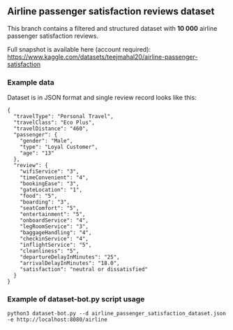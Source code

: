 ## Airline passenger satisfaction reviews dataset
This branch contains a filtered and structured dataset with **10 000** airline passenger satisfaction reviews. 

Full snapshot is available here (account required): https://www.kaggle.com/datasets/teejmahal20/airline-passenger-satisfaction

### Example data

Dataset is in JSON format and single review record looks like this:

```
{
  "travelType": "Personal Travel",
  "travelClass": "Eco Plus",
  "travelDistance": "460",
  "passenger": {
    "gender": "Male",
    "type": "Loyal Customer",
    "age": "13"
  },
  "review": {
    "wifiService": "3",
    "timeConvenient": "4",
    "bookingEase": "3",
    "gateLocation": "1",
    "food": "5",
    "boarding": "3",
    "seatComfort": "5",
    "entertainment": "5",
    "onboardService": "4",
    "legRoomService": "3",
    "baggageHandling": "4",
    "checkinService": "4",
    "inflightService": "5",
    "cleanliness": "5",
    "departureDelayInMinutes": "25",
    "arrivalDelayInMinutes": "18.0",
    "satisfaction": "neutral or dissatisfied"
  }
}
```

### Example of dataset-bot.py script usage

```
python3 dataset-bot.py --d airline_passenger_satisfaction_dataset.json -e http://localhost:8080/airline
```
